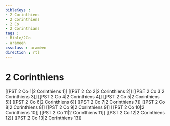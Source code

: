 ```yaml
---
bibleKeys : 
- 2 Corinthiens
- 2 Corinthiens
- 2 Co
- 2 Corinthians
tags : 
- Bible/2Co
- araméen
cssclass : araméen
direction : rtl
---
```


# 2 Corinthiens

[[PST 2 Co 1|2 Corinthiens 1]]
[[PST 2 Co 2|2 Corinthiens 2]]
[[PST 2 Co 3|2 Corinthiens 3]]
[[PST 2 Co 4|2 Corinthiens 4]]
[[PST 2 Co 5|2 Corinthiens 5]]
[[PST 2 Co 6|2 Corinthiens 6]]
[[PST 2 Co 7|2 Corinthiens 7]]
[[PST 2 Co 8|2 Corinthiens 8]]
[[PST 2 Co 9|2 Corinthiens 9]]
[[PST 2 Co 10|2 Corinthiens 10]]
[[PST 2 Co 11|2 Corinthiens 11]]
[[PST 2 Co 12|2 Corinthiens 12]]
[[PST 2 Co 13|2 Corinthiens 13]]
